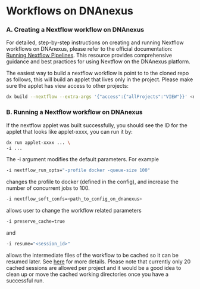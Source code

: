 # Workflows on DNAnexus

### A. Creating a Nextflow workflow on DNAnexus&#x20;

For detailed, step-by-step instructions on creating and running Nextflow workflows on DNAnexus, please refer to the official documentation: [Running Nextflow Pipelines](https://documentation.dnanexus.com/user/running-apps-and-workflows/running-nextflow-pipelines). This resource provides comprehensive guidance and best practices for using Nextflow on the DNAnexus platform.

The easiest way to build a nextflow workflow is point to to the cloned repo as follows, this will build an applet that lives only in the project. Please make sure the applet has view access to other projects: 

```bash
dx build --nextflow --extra-args '{"access":{"allProjects":"VIEW"}}' <nextflow_workflow_directory>
```

### B. Running a Nextflow workflow on DNAnexus

If the nextflow applet was built successfully, you should see the ID for the applet that looks like applet-xxxx, you can run it by:

```bash
dx run applet-xxxx ... \
-i ...
```

The -i argument modifies the default parameters. For example
```bash
-i nextflow_run_opts="-profile docker -queue-size 100" 
```
changes the profile to docker (defined in the config), and increase the number of concurrent jobs to 100.

```bash
-i nextflow_soft_confs=<path_to_config_on_dnanexus>
```
allows user to change the workflow related parameters 

```bash
-i preserve_cache=true 
```
and
```bash
-i resume="<session_id>"
```
allows the intermediate files of the workflow to be cached so it can be resumed later. See [here](https://documentation.dnanexus.com/user/running-apps-and-workflows/running-nextflow-pipelines#nextflow-resume) for more details. Please note that currently only 20 cached sessions are allowed per project and it would be a good idea to clean up or move the cached working directories once you have a successful run. 